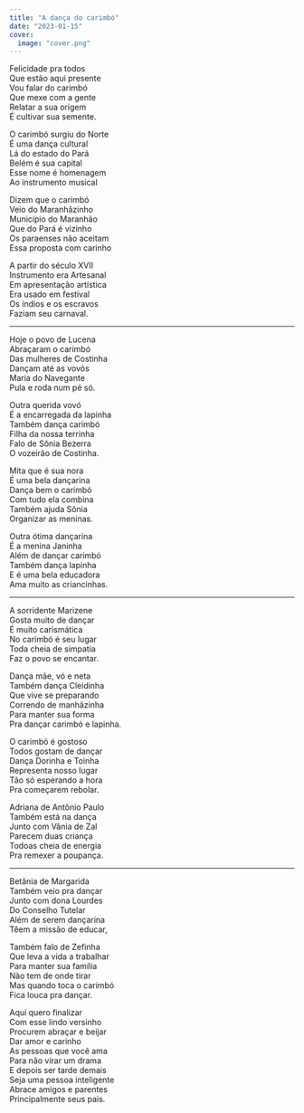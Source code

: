 ```yaml
---
title: "A dança do carimbó"
date: "2023-01-15"
cover:
  image: "cover.png"
---
```


Felicidade pra todos  
Que estão aqui presente  
Vou falar do carimbó  
Que mexe com a gente  
Relatar a sua origem  
É cultivar sua semente.  

O carimbó surgiu do Norte  
É uma dança cultural  
Lá do estado do Pará  
Belém é sua capital  
Esse nome é homenagem  
Ao instrumento musical  

Dizem que o carimbó  
Veio do Maranhãzinho  
Município do Maranhão  
Que do Pará é vizinho  
Os paraenses não aceitam  
Essa proposta com carinho  

A partir do século XVII  
Instrumento era Artesanal  
Em apresentação artística  
Era usado em festival  
Os índios e os escravos  
Faziam seu carnaval.  

---

Hoje o povo de Lucena  
Abraçaram o carimbó  
Das mulheres de Costinha  
Dançam até as vovós  
Maria do Navegante  
Pula e roda num pé só.  

Outra querida vovó  
É a encarregada da lapinha  
Também dança carimbó  
Filha da nossa terrinha  
Falo de Sônia Bezerra  
O vozeirão de Costinha.  

Mita que é sua nora  
É uma bela dançarina  
Dança bem o carimbó  
Com tudo ela combina  
Também ajuda Sônia  
Organizar as meninas.  

Outra ótima dançarina  
É a menina Janinha  
Além de dançar carimbó  
Também dança lapinha  
E é uma bela educadora  
Ama muito as criancinhas.  

---

A sorridente Marizene  
Gosta muito de dançar  
É muito carismática  
No carimbó é seu lugar  
Toda cheia de simpatia  
Faz o povo se encantar.  

Dança mãe, vó e neta  
Também dança Cleidinha  
Que vive se preparando  
Correndo de manhãzinha  
Para manter sua forma  
Pra dançar carimbó e lapinha.  

O carimbó é gostoso  
Todos gostam de dançar  
Dança Dorinha e Toinha  
Representa nosso lugar  
Tão só esperando a hora  
Pra começarem rebolar.  

Adriana de Antônio Paulo  
Também está na dança  
Junto com Vânia de Zal  
Parecem duas criança  
Todoas cheia de energia  
Pra remexer a poupança.  

---

Betânia de Margarida  
Também veio pra dançar  
Junto com dona Lourdes  
Do Conselho Tutelar  
Além de serem dançarina  
Têem a missão de educar,  

Também falo de Zefinha  
Que leva a vida a trabalhar  
Para manter sua família  
Não tem de onde tirar  
Mas quando toca o carimbó  
Fica louca pra dançar.  

Aqui quero finalizar  
Com esse lindo versinho  
Procurem abraçar e beijar  
Dar amor e carinho  
As pessoas que você ama  
Para não virar um drama  
E depois ser tarde demais  
Seja uma pessoa inteligente  
Abrace amigos e parentes  
Principalmente seus pais.  
